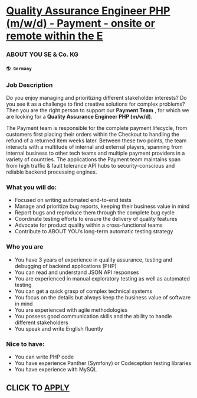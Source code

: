 # [Quality Assurance Engineer PHP (m/w/d) - Payment - onsite or remote within the E](https://www.remotewlb.com/apply/quality-assurance-engineer-php-m-w-d-payment-onsite-or-remote-within-the-e)  
### ABOUT YOU SE & Co. KG  
#### `🌎 Germany`  

### Job Description

Do you enjoy managing and prioritizing different stakeholder interests? Do you see it as a challenge to find creative solutions for complex problems? Then you are the right person to support our **Payment Team** , for which we are looking for a **Quality Assurance Engineer PHP (m/w/d)**.

The Payment team is responsible for the complete payment lifecycle, from customers first placing their orders within the Checkout to handling the refund of a returned item weeks later. Between these two points, the team interacts with a multitude of internal and external players, spanning from internal business to other tech teams and multiple payment providers in a variety of countries. The applications the Payment team maintains span from high traffic & fault tolerance API hubs to security-conscious and reliable backend processing engines.

### What you will do:

  * Focused on writing automated end-to-end tests
  * Manage and prioritize bug reports, keeping their business value in mind
  * Report bugs and reproduce them through the complete bug cycle
  * Coordinate testing efforts to ensure the delivery of quality features
  * Advocate for product quality within a cross-functional teams
  * Contribute to ABOUT YOU’s long-term automatic testing strategy

### Who you are

  * You have 3 years of experience in quality assurance, testing and debugging of backend applications (PHP)
  * You can read and understand JSON API responses
  * You are experienced in manual exploratory testing as well as automated testing
  * You can get a quick grasp of complex technical systems
  * You focus on the details but always keep the business value of software in mind
  * You are experienced with agile methodologies
  * You possess good communication skills and the ability to handle different stakeholders
  * You speak and write English fluently

### Nice to have:

  * You can write PHP code
  * You have experience Panther (Symfony) or Codeception testing libraries
  * You have experience with MySQL

  
## CLICK TO [APPLY](https://www.remotewlb.com/apply/quality-assurance-engineer-php-m-w-d-payment-onsite-or-remote-within-the-e)

